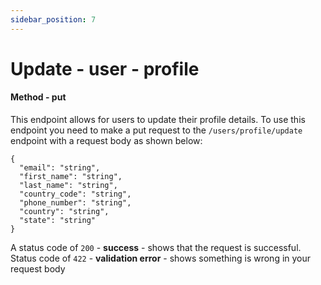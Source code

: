 ```yaml
---
sidebar_position: 7
---
```


# Update - user - profile

#### Method - put

This endpoint allows for users to update their profile details. To use this endpoint you need to make a put request to the `/users/profile/update` endpoint with a request body as shown below:

```
{
  "email": "string",
  "first_name": "string",
  "last_name": "string",
  "country_code": "string",
  "phone_number": "string",
  "country": "string",
  "state": "string"
}

```

A status code of `200` - **success** - shows that the request is successful.
Status code of `422` - **validation error** - shows something is wrong in your request body
